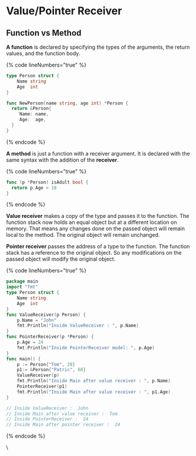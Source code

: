 # Value/Pointer Receiver

## Function vs Method

**A function** is declared by specifying the types of the arguments, the return values, and the function body.

{% code lineNumbers="true" %}
```go
type Person struct {
    Name string
    Age  int
}

func NewPerson(name string, age int) *Person {
  return &Person{
     Name: name,
     Age:  age,
  }
}
```
{% endcode %}

**A method** is just a function with a receiver argument. It is declared with the same syntax with the addition of the **receiver**.

{% code lineNumbers="true" %}
```go
func (p *Person) isAdult bool {
  return p.Age > 18
}
```
{% endcode %}

**Value receiver** makes a copy of the type and passes it to the function. The function stack now holds an equal object but at a different location on memory. That means any changes done on the passed object will remain local to the method. The original object will remain unchanged.

**Pointer receiver** passes the address of a type to the function. The function stack has a reference to the original object. So any modifications on the passed object will modify the original object.

{% code lineNumbers="true" %}
```go
package main
import "fmt"
type Person struct {
    Name string
    Age  int
}
func ValueReceiver(p Person) {
    p.Name = "John"
    fmt.Println("Inside ValueReceiver : ", p.Name)
}
func PointerReceiver(p *Person) {
    p.Age = 24
    fmt.Println("Inside PointerReceiver model: ", p.Age)
}
func main() {
    p := Person{"Tom", 28}
    p1:= &Person{"Patric", 68}
    ValueReceiver(p)
    fmt.Println("Inside Main after value receiver : ", p.Name)
    PointerReceiver(p1)
    fmt.Println("Inside Main after value receiver : ", p1.Age)
}

// Inside ValueReceiver :  John
// Inside Main after value receiver :  Tom
// Inside PointerReceiver :  24
// Inside Main after pointer receiver :  24
```
{% endcode %}

\
